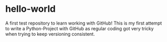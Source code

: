 # hello-world
A first test repository to learn working with GitHub!
This is my first attempt to write a Python-Project with
GitHub as regular coding got very tricky when trying to
keep versioning consistent.
